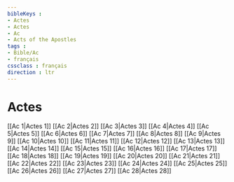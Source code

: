 ```yaml
---
bibleKeys : 
- Actes
- Actes
- Ac
- Acts of the Apostles
tags : 
- Bible/Ac
- français
cssclass : français
direction : ltr
---
```


# Actes

[[Ac 1|Actes 1]]
[[Ac 2|Actes 2]]
[[Ac 3|Actes 3]]
[[Ac 4|Actes 4]]
[[Ac 5|Actes 5]]
[[Ac 6|Actes 6]]
[[Ac 7|Actes 7]]
[[Ac 8|Actes 8]]
[[Ac 9|Actes 9]]
[[Ac 10|Actes 10]]
[[Ac 11|Actes 11]]
[[Ac 12|Actes 12]]
[[Ac 13|Actes 13]]
[[Ac 14|Actes 14]]
[[Ac 15|Actes 15]]
[[Ac 16|Actes 16]]
[[Ac 17|Actes 17]]
[[Ac 18|Actes 18]]
[[Ac 19|Actes 19]]
[[Ac 20|Actes 20]]
[[Ac 21|Actes 21]]
[[Ac 22|Actes 22]]
[[Ac 23|Actes 23]]
[[Ac 24|Actes 24]]
[[Ac 25|Actes 25]]
[[Ac 26|Actes 26]]
[[Ac 27|Actes 27]]
[[Ac 28|Actes 28]]
